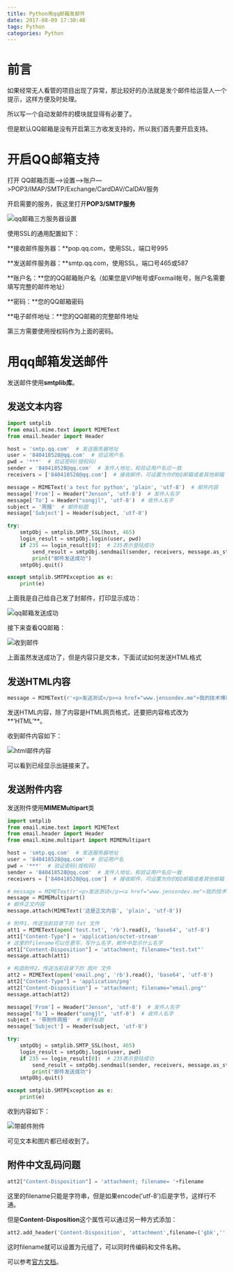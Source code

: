 ```yaml
---
title: Python用qq邮箱发邮件
date: 2017-08-09 17:30:48
tags: Python
categories: Python
---
```


# 前言

如果经常无人看管的项目出现了异常，那比较好的办法就是发个邮件给运营人一个提示，这样方便及时处理。

所以写一个自动发邮件的模块就显得有必要了。

但是默认QQ邮箱是没有开启第三方收发支持的，所以我们首先要开启支持。

<!-- more -->

# 开启QQ邮箱支持

打开 QQ邮箱页面—>设置—>账户—>POP3/IMAP/SMTP/Exchange/CardDAV/CalDAV服务

开启需要的服务，我这里打开**POP3/SMTP服务**

![qq邮箱三方服务器设置](http://othg5ggzi.bkt.clouddn.com/qq%E9%82%AE%E7%AE%B1%E8%AE%BE%E7%BD%AE%E4%B8%89%E6%96%B9%E6%9C%8D%E5%8A%A1%E5%99%A8.png)



使用SSL的通用配置如下：

**接收邮件服务器：**pop.qq.com，使用SSL，端口号995

**发送邮件服务器：**smtp.qq.com，使用SSL，端口号465或587

**账户名：**您的QQ邮箱账户名（如果您是VIP帐号或Foxmail帐号，账户名需要填写完整的邮件地址）

**密码：**您的QQ邮箱密码

**电子邮件地址：**您的QQ邮箱的完整邮件地址

第三方需要使用授权码作为上面的密码。

# 用qq邮箱发送邮件

发送邮件使用**smtplib库**。

## 发送文本内容

```python
import smtplib
from email.mime.text import MIMEText
from email.header import Header

host = 'smtp.qq.com'  # 发送服务器地址
user = '840418528@qq.com'  # 验证用户名
pwd = '***'  # 验证密码(授权码)
sender = '840418528@qq.com'  # 发件人地址，和验证用户名应一致
receivers = ['840418528@qq.com']  # 接收邮件，可设置为你的QQ邮箱或者其他邮箱

message = MIMEText('a test for python', 'plain', 'utf-8')  # 邮件内容
message['From'] = Header("Jenson", 'utf-8')  # 发件人名字
message['To'] = Header("songjl", 'utf-8')  # 收件人名字
subject = '周报'  # 邮件标题
message['Subject'] = Header(subject, 'utf-8')

try:
    smtpObj = smtplib.SMTP_SSL(host, 465)
    login_result = smtpObj.login(user, pwd)
    if 235 == login_result[0]:  # 235表示登陆成功
        send_result = smtpObj.sendmail(sender, receivers, message.as_string())
        print("邮件发送成功")
    smtpObj.quit()

except smtplib.SMTPException as e:
    print(e)

```

上面我是自己给自己发了封邮件，打印显示成功：

![qq邮箱发送成功](http://othg5ggzi.bkt.clouddn.com/qq%E9%82%AE%E7%AE%B1%E5%8F%91%E9%80%81%E6%88%90%E5%8A%9F%E6%88%AA%E5%9B%BE.png)



接下来查看QQ邮箱：

![收到邮件](http://othg5ggzi.bkt.clouddn.com/%E6%94%B6%E5%88%B0%E9%82%AE%E4%BB%B6%E6%88%AA%E5%9B%BE.png)

上面虽然发送成功了，但是内容只是文本，下面试试如何发送HTML格式



## 发送HTML内容

```python
message = MIMEText(r'<p>发送测试</p><a href="www.jensondev.me">我的技术博客</a>', 'html', 'utf-8')  # 邮件内容

```

发送HTML内容，除了内容是HTML网页格式，还要把内容格式改为**‘HTML’**。

收到邮件内容如下：

![html邮件内容](http://othg5ggzi.bkt.clouddn.com/HTML%E5%86%85%E5%AE%B9%E9%82%AE%E4%BB%B6.png)

可以看到已经显示出链接来了。



## 发送附件内容

发送附件使用**MIMEMultipart**类

```python
import smtplib
from email.mime.text import MIMEText
from email.header import Header
from email.mime.multipart import MIMEMultipart

host = 'smtp.qq.com'  # 发送服务器地址
user = '840418528@qq.com'  # 验证用户名
pwd = '***'  # 验证密码(授权码)
sender = '840418528@qq.com'  # 发件人地址，和验证用户名应一致
receivers = ['840418528@qq.com']  # 接收邮件，可设置为你的QQ邮箱或者其他邮箱

# message = MIMEText(r'<p>发送测试</p><a href="www.jensondev.me">我的技术博客</a>', 'html', 'utf-8')  # 邮件内容
message = MIMEMultipart()
# 邮件正文内容
message.attach(MIMEText('这是正文内容', 'plain', 'utf-8'))

# 附件1，传送当前目录下的 txt 文件
att1 = MIMEText(open('test.txt', 'rb').read(), 'base64', 'utf-8')
att1["Content-Type"] = 'application/octet-stream'
# 这里的filename可以任意写，写什么名字，邮件中显示什么名字
att1["Content-Disposition"] = 'attachment; filename="test.txt"'
message.attach(att1)

# 构造附件2，传送当前目录下的 图片 文件
att2 = MIMEText(open('email.png', 'rb').read(), 'base64', 'utf-8')
att2["Content-Type"] = 'application/png'
att2["Content-Disposition"] = 'attachment; filename="email.png"'
message.attach(att2)

message['From'] = Header("Jenson", 'utf-8')  # 发件人名字
message['To'] = Header("songjl", 'utf-8')  # 收件人名字
subject = '带附件周报'  # 邮件标题
message['Subject'] = Header(subject, 'utf-8')

try:
    smtpObj = smtplib.SMTP_SSL(host, 465)
    login_result = smtpObj.login(user, pwd)
    if 235 == login_result[0]:  # 235表示登陆成功
        send_result = smtpObj.sendmail(sender, receivers, message.as_string())
        print("邮件发送成功")
    smtpObj.quit()

except smtplib.SMTPException as e:
    print(e)


```



收到内容如下：

![带邮件附件](http://othg5ggzi.bkt.clouddn.com/%E5%B8%A6%E9%99%84%E4%BB%B6%E9%82%AE%E4%BB%B6.png)

可见文本和图片都已经收到了。

## 附件中文乱码问题

```python
att2["Content-Disposition"] = 'attachment; filename= '+filename

```

这里的filename只能是字符串，但是如果encode('utf-8')后是字节，这样行不通。

但是**Content-Disposition**这个属性可以通过另一种方式添加：

```python
att2.add_header('Content-Disposition', 'attachment',filename=('gbk','',filename))

```

这时filename就可以设置为元组了，可以同时传编码和文件名称。

可以参考[官方文档](https://docs.python.org/3/library/email.compat32-message.html#email.message.Message.add_header)。



